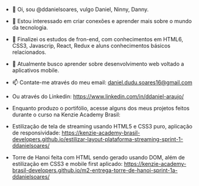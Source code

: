 - 👋 Oi, sou @ddanielsoares, vulgo Daniel, Ninny, Danny.
- 👀 Estou interessado em criar conexões e aprender mais sobre o mundo da tecnologia.
- 🌱 Finalizei os estudos de fron-end, com conhecimentos em HTML6, CSS3, Javascrip, React, Redux e aluns conhecimentos básicos relacionados.
- 💞️ Atualmente busco aprender sobre desenvolvimento web voltado a aplicativos mobile.
- 📫 Contate-me através do meu email: daniel.dudu.soares16@gmail.com
- Ou através do Linkedin: https://www.linkedin.com/in/ddaniel-araujo/

- Enquanto produzo o portifólio, acesse alguns dos meus projetos feitos durante o curso na Kenzie Academy Brasil:

- Estilização de tela de streaming usando HTML5 e CSS3 puro, aplicação de responsividade: https://kenzie-academy-brasil-developers.github.io/estilizar-layout-plataforma-streaming-sprint-1-ddanielsoares/
- Torre de Hanoi feita com HTML sendo gerado usando DOM, além de estilização em CSS3 e mobile first aplicado: https://kenzie-academy-brasil-developers.github.io/m2-entrega-torre-de-hanoi-sprint-1a-ddanielsoares/

<!---
ddanielsoares/ddanielsoares is a ✨ special ✨ repository because its `README.md` (this file) appears on your GitHub profile.
You can click the Preview link to take a look at your changes.
--->
